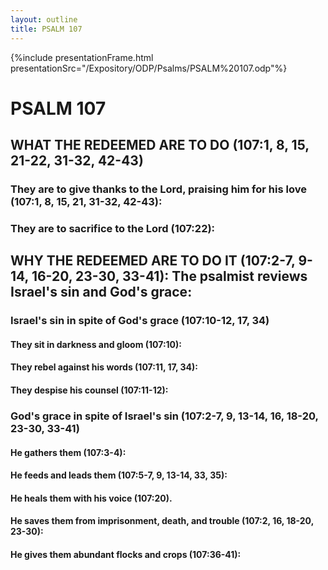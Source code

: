 ```yaml
---
layout: outline
title: PSALM 107
---
```

{%include presentationFrame.html presentationSrc="/Expository/ODP/Psalms/PSALM%20107.odp"%}

# PSALM 107 
## WHAT THE REDEEMED ARE TO DO (107:1, 8, 15, 21-22, 31-32, 42-43) 
###  They are to give thanks to the Lord, praising him for his love (107:1, 8, 15, 21, 31-32, 42-43): 
###  They are to sacrifice to the Lord (107:22): 
## WHY THE REDEEMED ARE TO DO IT (107:2-7, 9-14, 16-20, 23-30, 33-41): The psalmist reviews Israel\'s sin and God\'s grace: 
###  Israel\'s sin in spite of God\'s grace (107:10-12, 17, 34) 
####  They sit in darkness and gloom (107:10): 
####  They rebel against his words (107:11, 17, 34): 
####  They despise his counsel (107:11-12): 
###  God\'s grace in spite of Israel\'s sin (107:2-7, 9, 13-14, 16, 18-20, 23-30, 33-41) 
####  He gathers them (107:3-4): 
####  He feeds and leads them (107:5-7, 9, 13-14, 33, 35): 
####  He heals them with his voice (107:20). 
####  He saves them from imprisonment, death, and trouble (107:2, 16, 18-20, 23-30): 
####  He gives them abundant flocks and crops (107:36-41): 
